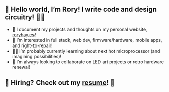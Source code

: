 ## 👋 Hello world, I’m Rory! I write code and design circuitry! 👨‍💻

- 💭 I document my projects and thoughts on my personal website, [roryhay.es](https://roryhay.es)!
- 👀 I’m interested in full stack, web dev, firmware/hardware, mobile apps, and right-to-repair!
- 👨‍🎓 I’m probably currently learning about next hot microprocessor (and imagining possibilities)!
- 🤝 I’m always looking to collaborate on LED art projects or retro hardware renewal!

## 📌 Hiring? Check out my [resume](https://github.com/rorosaurus/resume)! 📄



<!---
rorosaurus/rorosaurus is a ✨ special ✨ repository because its `README.md` (this file) appears on your GitHub profile.
You can click the Preview link to take a look at your changes.
--->

